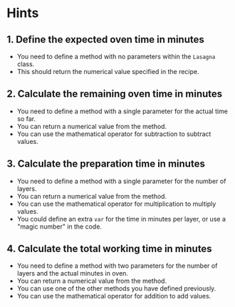 # Hints

## 1. Define the expected oven time in minutes

- You need to define a method with no parameters within the `Lasagna` class.
- This should return the numerical value specified in the recipe.

## 2. Calculate the remaining oven time in minutes

- You need to define a method with a single parameter for the actual time so far.
- You can return a numerical value from the method.
- You can use the mathematical operator for subtraction to subtract values.

## 3. Calculate the preparation time in minutes

- You need to define a method with a single parameter for the number of layers.
- You can return a numerical value from the method.
- You can use the mathematical operator for multiplication to multiply values.
- You could define an extra `var` for the time in minutes per layer, or use a "magic number" in the code.

## 4. Calculate the total working time in minutes

- You need to define a method with two parameters for the number of layers and the actual minutes in oven.
- You can return a numerical value from the method.
- You can use one of the other methods you have defined previously.
- You can use the mathematical operator for addition to add values.
